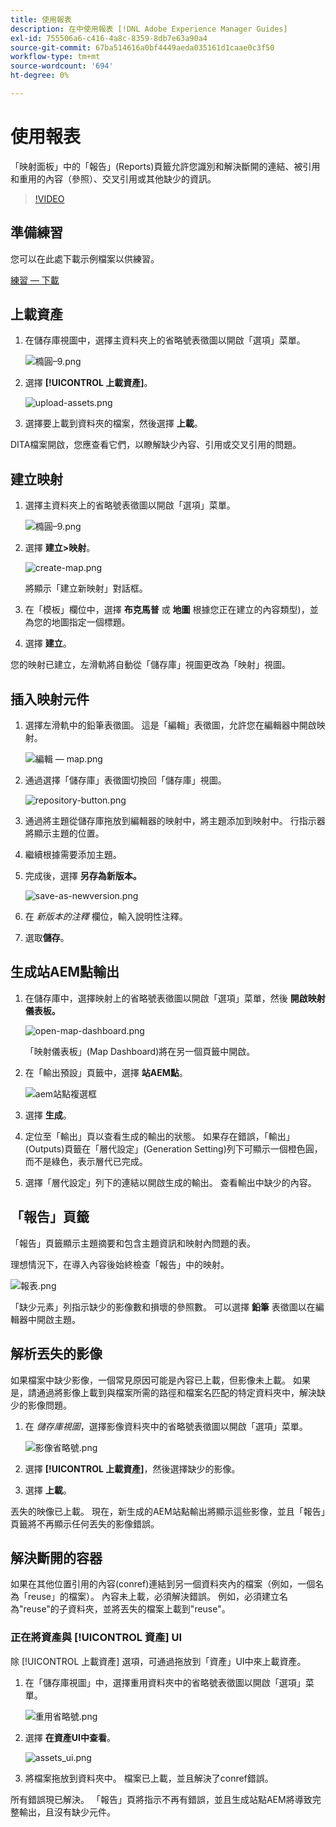 ```yaml
---
title: 使用報表
description: 在中使用報表 [!DNL Adobe Experience Manager Guides]
exl-id: 755506a6-c416-4a8c-8359-8db7e63a90a4
source-git-commit: 67ba514616a0bf4449aeda035161d1caae0c3f50
workflow-type: tm+mt
source-wordcount: '694'
ht-degree: 0%

---
```


# 使用報表

「映射面板」中的「報告」(Reports)頁籤允許您識別和解決斷開的連結、被引用和重用的內容（參照）、交叉引用或其他缺少的資訊。

>[!VIDEO](https://video.tv.adobe.com/v/339039?quality=12&learn=on)

## 準備練習

您可以在此處下載示例檔案以供練習。

[練習 — 下載](assets/exercises/working-with-reports.zip)

## 上載資產

1. 在儲存庫視圖中，選擇主資料夾上的省略號表徵圖以開啟「選項」菜單。

   ![橢圓–9.png](images/ellipses-9.png)

1. 選擇 **[!UICONTROL 上載資產]**。

   ![upload-assets.png](images/upload-assets.png)

1. 選擇要上載到資料夾的檔案，然後選擇 **上載**。

DITA檔案開啟，您應查看它們，以瞭解缺少內容、引用或交叉引用的問題。

## 建立映射

1. 選擇主資料夾上的省略號表徵圖以開啟「選項」菜單。

   ![橢圓–9.png](images/ellipses-9.png)

1. 選擇 **建立>映射**。

   ![create-map.png](images/create-map.png)

   將顯示「建立新映射」對話框。

1. 在「模板」欄位中，選擇 **布克馬普** 或 **地圖** 根據您正在建立的內容類型)，並為您的地圖指定一個標題。

1. 選擇 **建立**。

您的映射已建立，左滑軌將自動從「儲存庫」視圖更改為「映射」視圖。

## 插入映射元件

1. 選擇左滑軌中的鉛筆表徵圖。
這是「編輯」表徵圖，允許您在編輯器中開啟映射。

   ![編輯 — map.png](images/edit-map.png)

1. 通過選擇「儲存庫」表徵圖切換回「儲存庫」視圖。

   ![repository-button.png](images/repository-button.png)

1. 通過將主題從儲存庫拖放到編輯器的映射中，將主題添加到映射中。
行指示器將顯示主題的位置。

1. 繼續根據需要添加主題。

1. 完成後，選擇 **另存為新版本。**

   ![save-as-newversion.png](images/save-as-new-version.png)

1. 在 *新版本的注釋* 欄位，輸入說明性注釋。

1. 選取&#x200B;**儲存**。

## 生成站AEM點輸出

1. 在儲存庫中，選擇映射上的省略號表徵圖以開啟「選項」菜單，然後 **開啟映射儀表板。**

   ![open-map-dashboard.png](images/open-map-dashboard.png)

   「映射儀表板」(Map Dashboard)將在另一個頁籤中開啟。
1. 在「輸出預設」頁籤中，選擇 **站AEM點**。

   ![aem站點複選框](images/aem-site-checkbox.png)

1. 選擇 **生成**。

1. 定位至「輸出」頁以查看生成的輸出的狀態。
如果存在錯誤，「輸出」(Outputs)頁籤在「層代設定」(Generation Setting)列下可顯示一個橙色圓，而不是綠色，表示層代已完成。

1. 選擇「層代設定」列下的連結以開啟生成的輸出。
查看輸出中缺少的內容。

## 「報告」頁籤

「報告」頁籤顯示主題摘要和包含主題資訊和映射內問題的表。

理想情況下，在導入內容後始終檢查「報告」中的映射。

![報表.png](images/reports.png)

「缺少元素」列指示缺少的影像數和損壞的參照數。 可以選擇 **鉛筆** 表徵圖以在編輯器中開啟主題。

## 解析丟失的影像

如果檔案中缺少影像，一個常見原因可能是內容已上載，但影像未上載。 如果是，請通過將影像上載到與檔案所需的路徑和檔案名匹配的特定資料夾中，解決缺少的影像問題。

1. 在 *儲存庫視圖*，選擇影像資料夾中的省略號表徵圖以開啟「選項」菜單。

   ![影像省略號.png](images/image-ellipsis.png)

1. 選擇 **[!UICONTROL 上載資產]**，然後選擇缺少的影像。

1. 選擇 **上載**。

丟失的映像已上載。 現在，新生成的AEM站點輸出將顯示這些影像，並且「報告」頁籤將不再顯示任何丟失的影像錯誤。

## 解決斷開的容器

如果在其他位置引用的內容(conref)連結到另一個資料夾內的檔案（例如，一個名為「reuse」的檔案）。 內容未上載，必須解決錯誤。 例如，必須建立名為&quot;reuse&quot;的子資料夾，並將丟失的檔案上載到&quot;reuse&quot;。

### 正在將資產與 [!UICONTROL 資產] UI

除 [!UICONTROL 上載資產] 選項，可通過拖放到「資產」UI中來上載資產。

1. 在「儲存庫視圖」中，選擇重用資料夾中的省略號表徵圖以開啟「選項」菜單。

   ![重用省略號.png](images/reuse-ellipsis.png)

1. 選擇 **在資產UI中查看**。

   ![assets_ui.png](images/assets_ui.png)

1. 將檔案拖放到資料夾中。
檔案已上載，並且解決了conref錯誤。

所有錯誤現已解決。 「報告」頁將指示不再有錯誤，並且生成站點AEM將導致完整輸出，且沒有缺少元件。
